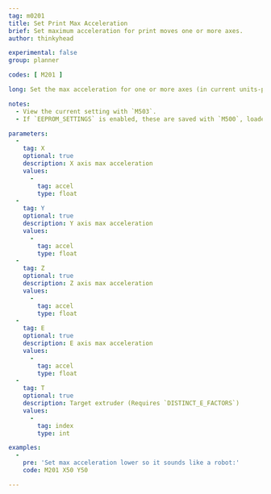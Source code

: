 ```yaml
---
tag: m0201
title: Set Print Max Acceleration
brief: Set maximum acceleration for print moves one or more axes.
author: thinkyhead

experimental: false
group: planner

codes: [ M201 ]

long: Set the max acceleration for one or more axes (in current units-per-second squared).

notes:
  - View the current setting with `M503`.
  - If `EEPROM_SETTINGS` is enabled, these are saved with `M500`, loaded with `M501`, and reset with `M502`.

parameters:
  -
    tag: X
    optional: true
    description: X axis max acceleration
    values:
      -
        tag: accel
        type: float
  -
    tag: Y
    optional: true
    description: Y axis max acceleration
    values:
      -
        tag: accel
        type: float
  -
    tag: Z
    optional: true
    description: Z axis max acceleration
    values:
      -
        tag: accel
        type: float
  -
    tag: E
    optional: true
    description: E axis max acceleration
    values:
      -
        tag: accel
        type: float
  -
    tag: T
    optional: true
    description: Target extruder (Requires `DISTINCT_E_FACTORS`)
    values:
      -
        tag: index
        type: int

examples:
  -
    pre: 'Set max acceleration lower so it sounds like a robot:'
    code: M201 X50 Y50

---
```


